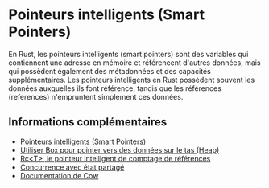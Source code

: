 # Pointeurs intelligents (Smart Pointers)

En Rust, les pointeurs intelligents (smart pointers) sont des variables qui contiennent une adresse en mémoire et référencent d'autres données, mais qui possèdent également des métadonnées et des capacités supplémentaires.
Les pointeurs intelligents en Rust possèdent souvent les données auxquelles ils font référence, tandis que les références (references) n'empruntent simplement ces données.

## Informations complémentaires

- [Pointeurs intelligents (Smart Pointers)](https://jimskapt.github.io/rust-book-fr/ch15-00-smart-pointers.html)
- [Utiliser Box pour pointer vers des données sur le tas (Heap)](https://jimskapt.github.io/rust-book-fr/ch15-01-box.html)
- [Rc\<T\>, le pointeur intelligent de comptage de références](https://jimskapt.github.io/rust-book-fr/ch15-04-rc.html)
- [Concurrence avec état partagé](https://jimskapt.github.io/rust-book-fr/ch16-03-shared-state.html)
- [Documentation de Cow](https://doc.rust-lang.org/std/borrow/enum.Cow.html)
